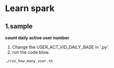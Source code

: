 # Learn spark

## 1.sample

**count daily active user number**

1. Change the USER_ACT_VID_DAILY_BASE in '.py'.
2. run the code blow.

```shell
./run_how_many_user.sh
```

